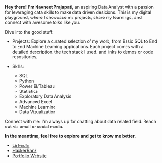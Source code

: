 
**Hey there! I'm Navneet Prajapati,** an aspiring Data Analyst with a passion for levaraging data skills to make data driven desicions. This is my digital playground, where I showcase my projects, share my learnings, and connect with awesome folks like you.

Dive into the good stuff:

- Projects: Explore a curated selection of my work, from Basic SQL to End to End Machine Learning applications. Each project comes with a detailed description, the tech stack I used, and links to demos or code repositories.

- Skills: 
    - SQL
    - Python
    - Power BI/Tableau
    - Statistics
    - Exploratory Data Analysis
    - Advanced Excel 
    - Machine Learning
    - Data Vizualization 

Connect with me: I'm always up for chatting about data related field. Reach out via email or social media.

**In the meantime, feel free to explore and get to know me better.**

- [LinkedIn](www.linkedin.com/in/navneet-prajapati1402)
- [HackerRank](https://www.hackerrank.com/profile/pnavneet_97)
- [Portfolio Website](https://navneet1497.github.io/portfolio.github.io/index.html)



